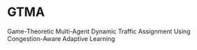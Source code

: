 # GTMA
Game-Theoretic Multi-Agent Dynamic Traffic Assignment Using Congestion-Aware Adaptive Learning
